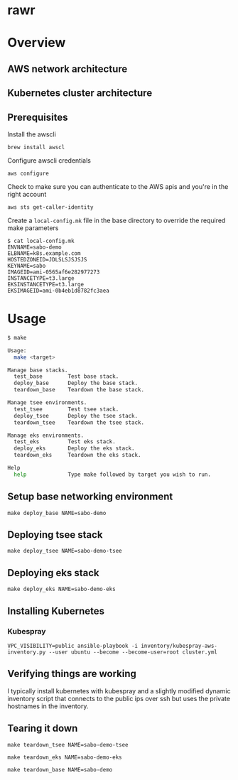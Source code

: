 # rawr

# Overview

## AWS network architecture

## Kubernetes cluster architecture

## Prerequisites

Install the awscli

```
brew install awscl
```

Configure awscli credentials

```
aws configure
```

Check to make sure you can authenticate to the AWS apis and you're in the right account

```
aws sts get-caller-identity
```

Create a `local-config.mk` file in the base directory to override the required make parameters

```
$ cat local-config.mk
ENVNAME=sabo-demo
ELBNAME=k8s.example.com
HOSTEDZONEID=JDLSLSJSJSJS
KEYNAME=sabo
IMAGEID=ami-0565af6e282977273
INSTANCETYPE=t3.large
EKSINSTANCETYPE=t3.large
EKSIMAGEID=ami-0b4eb1d8782fc3aea
```

# Usage

```bash
$ make

Usage:
  make <target>

Manage base stacks.
  test_base        Test base stack.
  deploy_base      Deploy the base stack.
  teardown_base    Teardown the base stack.

Manage tsee environments.
  test_tsee        Test tsee stack.
  deploy_tsee      Deploy the tsee stack.
  teardown_tsee    Teardown the tsee stack.

Manage eks environments.
  test_eks         Test eks stack.
  deploy_eks       Deploy the eks stack.
  teardown_eks     Teardown the eks stack.

Help
  help             Type make followed by target you wish to run.
```

## Setup base networking environment

```
make deploy_base NAME=sabo-demo
```

## Deploying tsee stack

```
make deploy_tsee NAME=sabo-demo-tsee
```

## Deploying eks stack

```
make deploy_eks NAME=sabo-demo-eks
```

## Installing Kubernetes

### Kubespray

```
VPC_VISIBILITY=public ansible-playbook -i inventory/kubespray-aws-inventory.py --user ubuntu --become --become-user=root cluster.yml
```

## Verifying things are working

I typically install kubernetes  with kubespray and a slightly modified dynamic inventory script that connects to the public ips over ssh but uses the private hostnames in the inventory.

## Tearing it down

```
make teardown_tsee NAME=sabo-demo-tsee
```

```
make teardown_eks NAME=sabo-demo-eks
```

```
make teardown_base NAME=sabo-demo
```